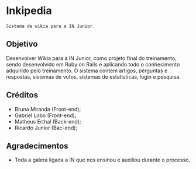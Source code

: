 # Inkipedia
    Sistema de wikia para a IN Junior.
## Objetivo
Desenvolver Wikia para a IN Junior, como projeto final do treinamento, sendo desenvolvido em Ruby on Rails e aplicando todo o conhecimento adquirido pelo treinamento. 
O sistema contem artigos, perguntas e respostas, sistemas de votos, sistemas de estatisticas, login e pesquisa.


## Créditos
 * Bruna Miranda (Front-end);
 * Gabriel Lobo (Front-end);
 * Matheus Erthal (Back-end);
 * Ricardo Junior (Bac-end);

## Agradecimentos
 * Toda a galera ligada a IN que nos ensinou e auxiliou durante o processo.
